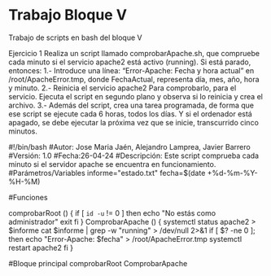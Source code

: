 # Trabajo Bloque V
Trabajo de scripts en bash del bloque V

Ejercicio 1
Realiza un script llamado comprobarApache.sh, que compruebe cada minuto si el servicio apache2 está activo (running).
Si está parado, entonces:
1.- Introduce una línea: “Error-Apache: Fecha y hora actual” en /root/ApacheError.tmp, donde FechaActual, representa día, mes, año, hora y minuto.
2.- Reinicia el servicio apache2
Para comprobarlo, para el servicio. Ejecuta el script en segundo plano y observa si lo reinicia y crea el archivo.
3.- Además del script, crea una tarea programada, de forma que ese script se ejecute cada 6 horas, todos los días. Y si el ordenador está apagado, se debe ejecutar la próxima vez que se inicie, transcurrido cinco minutos.


#!/bin/bash
#Autor: Jose Maria Jaén, Alejandro Lamprea, Javier Barrero
#Versión: 1.0
#Fecha:26-04-24
#Descripción: Este script comprueba cada minuto si el servidor apache se encuentra en funcionamiento.
#Parámetros/Variables
informe="estado.txt"
fecha=$(date +%d-%m-%Y-%H-%M)

#Funciones

comprobarRoot ()
{
if [ `id -u` != 0 ]
then 
	echo "No estás como administrador"
	exit
fi
}
ComprobarApache ()
{
systemctl status apache2 > $informe
cat $informe | grep -w "running" > /dev/null 2>&1
if [ $? -ne 0 ];
	then
	 	echo "Error-Apache: $fecha" > /root/ApacheError.tmp
	 	systemctl restart apache2
fi
 }

#Bloque principal
comprobarRoot
ComprobarApache 
